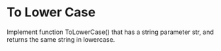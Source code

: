 # To Lower Case

Implement function ToLowerCase() that has a string parameter str, and returns the same string in lowercase.
